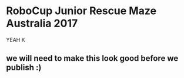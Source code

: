 # RoboCup Junior Rescue Maze Australia 2017
YEAH K

## we will need to make this look good before we publish :)
